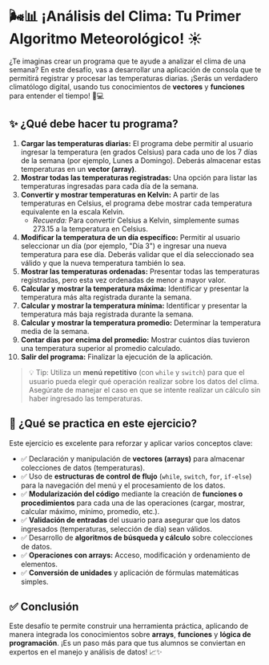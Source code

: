 # 🌬️📊 ¡Análisis del Clima: Tu Primer Algoritmo Meteorológico! ☀️

¿Te imaginas crear un programa que te ayude a analizar el clima de una semana? En este desafío, vas a desarrollar una aplicación de consola que te permitirá registrar y procesar las temperaturas diarias. ¡Serás un verdadero climatólogo digital, usando tus conocimientos de **vectores** y **funciones** para entender el tiempo! 🧠💻

## ✨ ¿Qué debe hacer tu programa?

1.  **Cargar las temperaturas diarias:** El programa debe permitir al usuario ingresar la temperatura (en grados Celsius) para cada uno de los 7 días de la semana (por ejemplo, Lunes a Domingo). Deberás almacenar estas temperaturas en un **vector (array)**.
2.  **Mostrar todas las temperaturas registradas:** Una opción para listar las temperaturas ingresadas para cada día de la semana.
3.  **Convertir y mostrar temperaturas en Kelvin:** A partir de las temperaturas en Celsius, el programa debe mostrar cada temperatura equivalente en la escala Kelvin.
    * *Recuerda:* Para convertir Celsius a Kelvin, simplemente sumas 273.15 a la temperatura en Celsius.
4.  **Modificar la temperatura de un día específico:** Permitir al usuario seleccionar un día (por ejemplo, "Día 3") e ingresar una nueva temperatura para ese día. Deberás validar que el día seleccionado sea válido y que la nueva temperatura también lo sea.
5.  **Mostrar las temperaturas ordenadas:** Presentar todas las temperaturas registradas, pero esta vez ordenadas de menor a mayor valor.
6.  **Calcular y mostrar la temperatura máxima:** Identificar y presentar la temperatura más alta registrada durante la semana.
7.  **Calcular y mostrar la temperatura mínima:** Identificar y presentar la temperatura más baja registrada durante la semana.
8.  **Calcular y mostrar la temperatura promedio:** Determinar la temperatura media de la semana.
9.  **Contar días por encima del promedio:** Mostrar cuántos días tuvieron una temperatura superior al promedio calculado.
10. **Salir del programa:** Finalizar la ejecución de la aplicación.

> 💡 Tip: Utiliza un **menú repetitivo** (con `while` y `switch`) para que el usuario pueda elegir qué operación realizar sobre los datos del clima. Asegúrate de manejar el caso en que se intente realizar un cálculo sin haber ingresado las temperaturas.

## 🧠 ¿Qué se practica en este ejercicio?

Este ejercicio es excelente para reforzar y aplicar varios conceptos clave:

-   ✅ Declaración y manipulación de **vectores (arrays)** para almacenar colecciones de datos (temperaturas).
-   ✅ Uso de **estructuras de control de flujo** (`while`, `switch`, `for`, `if-else`) para la navegación del menú y el procesamiento de los datos.
-   ✅ **Modularización del código** mediante la creación de **funciones o procedimientos** para cada una de las operaciones (cargar, mostrar, calcular máximo, mínimo, promedio, etc.).
-   ✅ **Validación de entradas** del usuario para asegurar que los datos ingresados (temperaturas, selección de día) sean válidos.
-   ✅ Desarrollo de **algoritmos de búsqueda y cálculo** sobre colecciones de datos.
-   ✅ **Operaciones con arrays:** Acceso, modificación y ordenamiento de elementos.
-   ✅ **Conversión de unidades** y aplicación de fórmulas matemáticas simples.

## ✅ Conclusión

Este desafío te permite construir una herramienta práctica, aplicando de manera integrada los conocimientos sobre **arrays**, **funciones** y **lógica de programación**. ¡Es un paso más para que tus alumnos se conviertan en expertos en el manejo y análisis de datos! 📈✨